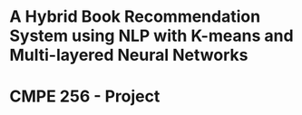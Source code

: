 # A Hybrid Book Recommendation System using NLP with K-means and Multi-layered Neural Networks
# CMPE 256 - Project
